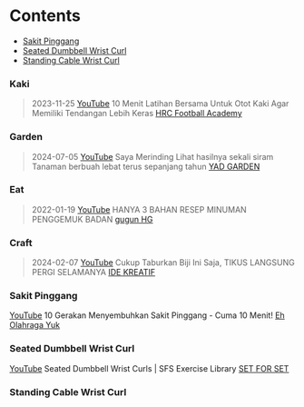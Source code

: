 
# Contents
  - [Sakit Pinggang](#sakit-pinggang)
  - [Seated Dumbbell Wrist Curl](#seated-dumbbell-wrist-curl)
  - [Standing Cable Wrist Curl](#standing-cable-wrist-curl)


### Kaki
> 2023-11-25 [YouTube](https://youtu.be/cHycx4G9DpM) 10 Menit Latihan Bersama Untuk Otot Kaki Agar Memiliki Tendangan Lebih Keras [HRC Football Academy](https://m.youtube.com/@hrcfootballacademy)


### Garden
> 2024-07-05 [YouTube](https://youtu.be/v5uM9cRM55k) Saya Merinding Lihat hasilnya sekali siram Tanaman berbuah lebat terus sepanjang tahun [YAD GARDEN](https://m.youtube.com/@info_pertanian)


### Eat
> 2022-01-19 [YouTube](https://youtu.be/af0Ij33wwho) HANYA 3 BAHAN RESEP MINUMAN PENGGEMUK BADAN [gugun HG](https://m.youtube.com/@gugunHG)

### Craft
> 2024-02-07 [YouTube](https://youtu.be/tPsUC6xWgDs) Cukup Taburkan Biji Ini Saja, TIKUS LANGSUNG PERGI SELAMANYA [IDE KREATIF](https://m.youtube.com/@IdeKreatif484)

### Sakit Pinggang
[YouTube](https://youtu.be/xXxEEkE2IX8) 10 Gerakan Menyembuhkan Sakit Pinggang - Cuma 10 Menit! [Eh Olahraga Yuk](https://m.youtube.com/@EhOlahragaYuk)


### Seated Dumbbell Wrist Curl
[YouTube](https://youtu.be/-Yg-A6Y4kEE) Seated Dumbbell Wrist Curls | SFS Exercise Library [SET FOR SET](https://m.youtube.com/@SETFORSET)

### Standing Cable Wrist Curl
